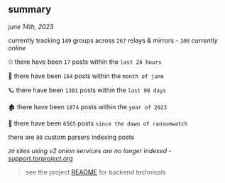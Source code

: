 
## summary
_june 14th, 2023_

currently tracking `149` groups across `267` relays & mirrors - _`106` currently online_

⏲ there have been `17` posts within the `last 24 hours`

🦈 there have been `164` posts within the `month of june`

🪐 there have been `1301` posts within the `last 90 days`

🏚 there have been `1874` posts within the `year of 2023`

🦕 there have been `6565` posts `since the dawn of ransomwatch`

there are `80` custom parsers indexing posts

_`20` sites using v2 onion services are no longer indexed - [support.torproject.org](https://support.torproject.org/onionservices/v2-deprecation/)_

> see the project [README](https://github.com/joshhighet/ransomwatch#ransomwatch--) for backend technicals
